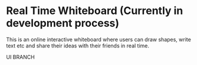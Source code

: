 # Real Time Whiteboard (Currently in development process)
This is an online interactive whiteboard where users can draw shapes, write text etc and share their ideas with their friends in real time. 

UI BRANCH
